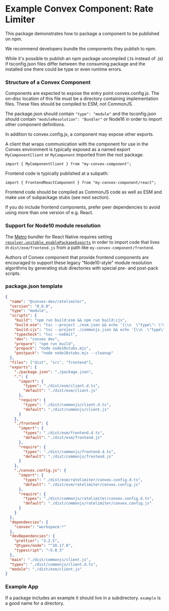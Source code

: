 # Example Convex Component: Rate Limiter

This package demonstrates how to package a component to be published on npm.

We recommend developers bundle the components they publish to npm.

While it's possible to publish an npm package uncompiled (.ts instead of .js) if
tsconfig.json files differ between the consuming package and the installed one
there could be type or even runtime errors.

### Structure of a Convex Component

Components are expected to expose the entry point convex.config.js. The on-disc
location of this file must be a directory containing implementation files. These
files should be compiled to ESM, not CommonJS.

The package.json should contain `"type": "module"` and the tsconfig.json should
contain `"moduleResolution": "Bundler"` or Node16 in order to import other
component definitions.

In addition to convex.config.js, a component may expose other exports.

A client that wraps communication with the component for use in the Convex
environment is typically exposed as a named export `MyComponentClient` or
`MyComponent` imported from the root package.

```
import { MyComponentClient } from "my-convex-component";
```

Frontend code is typically published at a subpath:

```
import { FrontendReactComponent } from "my-convex-component/react";
```

Frontend code should be compiled as CommonJS code as well as ESM and make use of
subpackage stubs (see next section).

If you do include frontend components, prefer peer dependencies to avoid using
more than one version of e.g. React.

### Support for Node10 module resolution

The [Metro](https://reactnative.dev/docs/metro) bundler for React Native
requires setting
[`resolver.unstable_enablePackageExports`](https://metrobundler.dev/docs/package-exports/)
in order to import code that lives in `dist/esm/frontend.js` from a path like
`my-convex-component/frontend`.

Authors of Convex component that provide frontend components are encouraged to
support these legacy "Node10-style" module resolution algorithms by generating
stub directories with special pre- and post-pack scripts.

### package.json template

```json
{
  "name": "@convex-dev/ratelimiter",
  "version": "0.0.0",
  "type": "module",
  "scripts": {
    "build": "npm run build:esm && npm run build:cjs",
    "build:esm": "tsc --project ./esm.json && echo '{\\n  \"type\": \"module\"\\n}' > dist/esm/package.json",
    "build:cjs": "tsc --project ./commonjs.json && echo '{\\n  \"type\": \"commonjs\"\\n}' > dist/esm/package.json",
    "typecheck": "tsc --noEmit",
    "dev": "convex dev",
    "prepare": "npm run build",
    "prepack": "node node10stubs.mjs",
    "postpack": "node node10stubs.mjs --cleanup"
  },
  "files": ["dist", "src", "frontend"],
  "exports": {
    "./package.json": "./package.json",
    ".": {
      "import": {
        "types": "./dist/esm/client.d.ts",
        "default": "./dist/esm/client.js"
      },
      "require": {
        "types": "./dist/commonjs/client.d.ts",
        "default": "./dist/commonjs/client.js"
      }
    },
    "./frontend": {
      "import": {
        "types": "./dist/esm/frontend.d.ts",
        "default": "./dist/esm/frontend.js"
      },
      "require": {
        "types": "./dist/commonjs/frontend.d.ts",
        "default": "./dist/commonjs/frontend.js"
      }
    },
    "./convex.config.js": {
      "import": {
        "types": "./dist/esm/ratelimiter/convex.config.d.ts",
        "default": "./dist/esm/ratelimiter/convex.config.js"
      },
      "require": {
        "types": "./dist/commonjs/ratelimiter/convex.config.d.ts",
        "default": "./dist/commonjs/ratelimiter/convex.config.js"
      }
    }
  },
  "dependencies": {
    "convex": "workspace:*"
  },
  "devDependencies": {
    "prettier": "3.2.5",
    "@types/node": "^18.17.0",
    "typescript": "~5.0.3"
  },
  "main": "./dist/commonjs/client.js",
  "types": "./dist/commonjs/client.d.ts",
  "module": "./dist/esm/client.js"
}
```

### Example App

If a package includes an example it should live in a subdirectory. `example` is
a good name for a directory.
